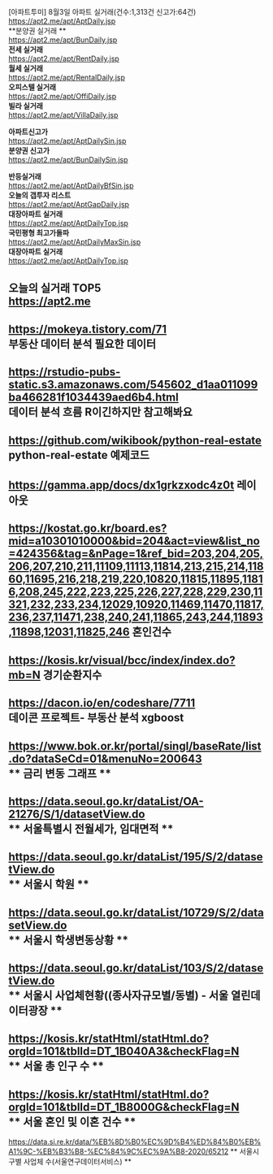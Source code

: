[아파트투미] 8월3일 아파트 실거래(건수:1,313건 신고가:64건) <br>
https://apt2.me/apt/AptDaily.jsp <br>
**분양권 실거래 **<br>
https://apt2.me/apt/BunDaily.jsp <br>
**전세 실거래** <br>
https://apt2.me/apt/RentDaily.jsp <br>
**월세 실거래** <br>
https://apt2.me/apt/RentalDaily.jsp <br>
**오피스텔 실거래** <br>
https://apt2.me/apt/OffiDaily.jsp <br>
**빌라 실거래** <br>
https://apt2.me/apt/VillaDaily.jsp <br>

**아파트신고가** <br>
https://apt2.me/apt/AptDailySin.jsp <br> 
**분양권 신고가** <br> 
https://apt2.me/apt/BunDailySin.jsp <br>

**반등실거래** <br>
https://apt2.me/apt/AptDailyBfSin.jsp <br>
**오늘의 갭투자 리스트** <br>
https://apt2.me/apt/AptGapDaily.jsp <br>
**대장아파트 실거래** <br>
https://apt2.me/apt/AptDailyTop.jsp <br>
**국민평형 최고가돌파** <br>
https://apt2.me/apt/AptDailyMaxSin.jsp <br>
**대장아파트 실거래** <br>
https://apt2.me/apt/AptDailyTop.jsp <br>

오늘의 실거래 TOP5 <br>
https://apt2.me
---
https://mokeya.tistory.com/71  <br>
**부동산 데이터 분석 필요한 데이터**  <br>
--- 
https://rstudio-pubs-static.s3.amazonaws.com/545602_d1aa011099ba466281f1034439aed6b4.html <br>
**데이터 분석 흐름** R이긴하지만 참고해봐요 <br>
---
https://github.com/wikibook/python-real-estate  <br>
**python-real-estate 예제코드** <br>
---
https://gamma.app/docs/dx1grkzxodc4z0t **레이아웃**
--- 
https://kostat.go.kr/board.es?mid=a10301010000&bid=204&act=view&list_no=424356&tag=&nPage=1&ref_bid=203,204,205,206,207,210,211,11109,11113,11814,213,215,214,11860,11695,216,218,219,220,10820,11815,11895,11816,208,245,222,223,225,226,227,228,229,230,11321,232,233,234,12029,10920,11469,11470,11817,236,237,11471,238,240,241,11865,243,244,11893,11898,12031,11825,246
**혼인건수** <br>
---
https://kosis.kr/visual/bcc/index/index.do?mb=N
**경기순환지수**
---
https://dacon.io/en/codeshare/7711  <br>
**데이콘 프로젝트- 부동산 분석 xgboost**   <br>
-------
https://www.bok.or.kr/portal/singl/baseRate/list.do?dataSeCd=01&menuNo=200643 <br>
** 금리 변동 그래프 **
---
https://data.seoul.go.kr/dataList/OA-21276/S/1/datasetView.do <br>
** 서울특별시 전월세가, 임대면적 ** <br>
---
https://data.seoul.go.kr/dataList/195/S/2/datasetView.do <br>
** 서울시 학원 **
--
https://data.seoul.go.kr/dataList/10729/S/2/datasetView.do <br>
** 서울시 학생변동상황 **
--
https://data.seoul.go.kr/dataList/103/S/2/datasetView.do <br>
** 서울시 사업체현황((종사자규모별/동별) - 서울 열린데이터광장 **
--
https://kosis.kr/statHtml/statHtml.do?orgId=101&tblId=DT_1B040A3&checkFlag=N <br>
** 서울 총 인구 수 **
--
https://kosis.kr/statHtml/statHtml.do?orgId=101&tblId=DT_1B8000G&checkFlag=N <br>
** 서울 혼인 및 이혼 건수 **
--
https://data.si.re.kr/data/%EB%8D%B0%EC%9D%B4%ED%84%B0%EB%A1%9C-%EB%B3%B8-%EC%84%9C%EC%9A%B8-2020/65212
** 서울시 구별 사업체 수(서울연구데이터서비스) **
